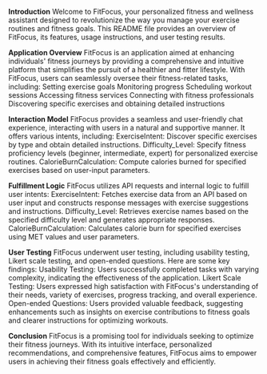 **Introduction**
Welcome to FitFocus, your personalized fitness and wellness assistant designed to revolutionize the way you manage your exercise routines and fitness goals. This README file provides an overview of FitFocus, its features, usage instructions, and user testing results.

**Application Overview**
FitFocus is an application aimed at enhancing individuals' fitness journeys by providing a comprehensive and intuitive platform that simplifies the pursuit of a healthier and fitter lifestyle. With FitFocus, users can seamlessly oversee their fitness-related tasks, including:
Setting exercise goals
Monitoring progress
Scheduling workout sessions
Accessing fitness services
Connecting with fitness professionals
Discovering specific exercises and obtaining detailed instructions

**Interaction Model**
FitFocus provides a seamless and user-friendly chat experience, interacting with users in a natural and supportive manner. It offers various intents, including:
ExerciseIntent: Discover specific exercises by type and obtain detailed instructions.
Difficulty_Level: Specify fitness proficiency levels (beginner, intermediate, expert) for personalized exercise routines.
CalorieBurnCalculation: Compute calories burned for specified exercises based on user-input parameters.

**Fulfillment Logic**
FitFocus utilizes API requests and internal logic to fulfill user intents:
ExerciseIntent: Fetches exercise data from an API based on user input and constructs response messages with exercise suggestions and instructions.
Difficulty_Level: Retrieves exercise names based on the specified difficulty level and generates appropriate responses.
CalorieBurnCalculation: Calculates calorie burn for specified exercises using MET values and user parameters.

**User Testing**
FitFocus underwent user testing, including usability testing, Likert scale testing, and open-ended questions. Here are some key findings:
Usability Testing: Users successfully completed tasks with varying complexity, indicating the effectiveness of the application.
Likert Scale Testing: Users expressed high satisfaction with FitFocus's understanding of their needs, variety of exercises, progress tracking, and overall experience.
Open-ended Questions: Users provided valuable feedback, suggesting enhancements such as insights on exercise contributions to fitness goals and clearer instructions for optimizing workouts.

**Conclusion**
FitFocus is a promising tool for individuals seeking to optimize their fitness journeys. With its intuitive interface, personalized recommendations, and comprehensive features, FitFocus aims to empower users in achieving their fitness goals effectively and efficiently.
